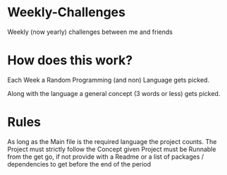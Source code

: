 # Weekly-Challenges
Weekly (now yearly) challenges between me and friends

# How does this work?

  Each Week a Random Programming (and non) Language gets picked.
 
  Along with the language a general concept (3 words or less) gets picked.
 

# Rules

  As long as the Main file is the required language the project counts.
  The Project must strictly follow the Concept given
  Project must be Runnable from the get go, if not provide with a Readme or a list of packages / dependencies to get before the end of the period

